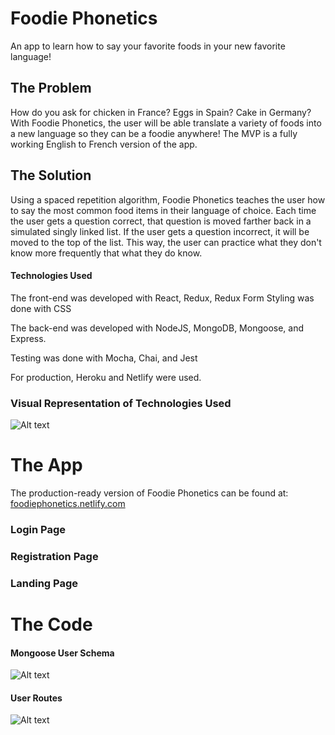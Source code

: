  # Foodie Phonetics
An app to learn how to say your favorite foods in your new favorite language!

## The Problem
How do you ask for chicken in France? Eggs in Spain? Cake in Germany? With Foodie Phonetics, the user will be able translate a variety of foods into a new language so they can be a foodie anywhere! The MVP is a fully working English to French version of the app.

## The Solution
Using a spaced repetition algorithm, Foodie Phonetics teaches the user how to say the most common food items in their language of choice. Each time the user gets a question correct, that question is moved farther back in a simulated singly linked list. If the user gets a question incorrect, it will be moved to the top of the list. This way, the user can practice what they don't know more frequently that what they do know.

#### Technologies Used ####

The front-end was developed with React, Redux, Redux Form
Styling was done with CSS

The back-end was developed with NodeJS, MongoDB, Mongoose, and Express.

Testing was done with Mocha, Chai, and Jest

For production, Heroku and Netlify were used.

### Visual Representation of Technologies Used
![Alt text](https://github.com/thinkful-ei18/Alisha_Brian_SpacedRep_Client/blob/master/FoodiePhonetics_TechnologiesUsed_041918.png?raw=true "Visual representation of technologies used to create Foodie Phonetics")

# The App
The production-ready version of Foodie Phonetics can be found at: [foodiephonetics.netlify.com](foodiephonetics.netlify.com)

### Login Page

### Registration Page


### Landing Page

# The Code

#### Mongoose User Schema
![Alt text](https://github.com/thinkful-ei18/alisha_brian_spacedRep_server/blob/master/FoodiePhonetics_MongooseUserSchema_041918.png?raw=true "Mongoose User Schema")

#### User Routes
![Alt text](https://github.com/thinkful-ei18/alisha_brian_spacedRep_server/blob/master/FoodiePhonetics_UserRoutes_041918.png?raw=true "User Routes")



